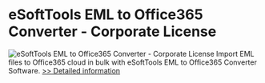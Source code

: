 # eSoftTools EML to Office365 Converter - Corporate License
![eSoftTools EML to Office365 Converter - Corporate License](https://mycommerce.akamaized.net/api/pimages/P300877875/BIG/300877875.GIF)
Import EML files to Office365 cloud in bulk with eSoftTools EML to Office365 Converter Software.
[>> Detailed information](https://secure.shareit.com/shareit/product.html?productid=300877875&affiliateid=200057808)